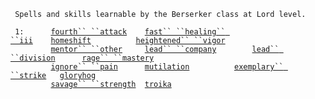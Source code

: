 ` Spells and skills learnable by the Berserker class at Lord level.`

` 1:      `[`fourth`` ``attack`](fourth_attack "wikilink")`    `[`fast`` ``healing`` ``iii`](fast_healing_iii "wikilink")`    `[`homeshift`](homeshift "wikilink")`          `[`heightened`` ``vigor`](heightened_vigor "wikilink")  
`         `[`mentor`` ``other`](mentor_other "wikilink")`     `[`lead`` ``company`](lead_company "wikilink")`        `[`lead`` ``division`](lead_division "wikilink")`      `[`rage`` ``mastery`](rage_mastery "wikilink")  
`         `[`ignore`` ``pain`](Ignore_Pain "wikilink")`      `[`mutilation`](mutilation "wikilink")`          `[`exemplary`` ``strike`](exemplary_strike "wikilink")`   `[`gloryhog`](gloryhog "wikilink")  
`         `[`savage`` ``strength`](Savage_Strength "wikilink")`  `[`troika`](troika "wikilink")
